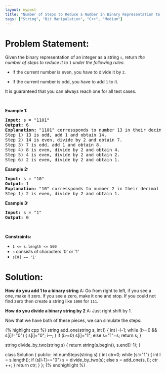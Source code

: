 ```yaml
---
layout: mypost
title: "Number of Steps to Reduce a Number in Binary Representation to One - Simply simulate the steps"
tags: ["String", "Bit Manipulation", "C++", "Medium"]
---
```

# Problem Statement:
<p>Given the binary representation of an integer as a string <code>s</code>, return <em>the number of steps to reduce it to </em><code>1</code><em> under the following rules</em>:</p>

<ul>
	<li>
	<p>If the current number is even, you have to divide it by <code>2</code>.</p>
	</li>
	<li>
	<p>If the current number is odd, you have to add <code>1</code> to it.</p>
	</li>
</ul>

<p>It is guaranteed that you can always reach one for all test cases.</p>

<p>&nbsp;</p>
<p><strong class="example">Example 1:</strong></p>

<pre>
<strong>Input:</strong> s = &quot;1101&quot;
<strong>Output:</strong> 6
<strong>Explanation:</strong> &quot;1101&quot; corressponds to number 13 in their decimal representation.
Step 1) 13 is odd, add 1 and obtain 14.&nbsp;
Step 2) 14 is even, divide by 2 and obtain 7.
Step 3) 7 is odd, add 1 and obtain 8.
Step 4) 8 is even, divide by 2 and obtain 4.&nbsp; 
Step 5) 4 is even, divide by 2 and obtain 2.&nbsp;
Step 6) 2 is even, divide by 2 and obtain 1.&nbsp; 
</pre>

<p><strong class="example">Example 2:</strong></p>

<pre>
<strong>Input:</strong> s = &quot;10&quot;
<strong>Output:</strong> 1
<strong>Explanation:</strong> &quot;10&quot; corressponds to number 2 in their decimal representation.
Step 1) 2 is even, divide by 2 and obtain 1.&nbsp; 
</pre>

<p><strong class="example">Example 3:</strong></p>

<pre>
<strong>Input:</strong> s = &quot;1&quot;
<strong>Output:</strong> 0
</pre>

<p>&nbsp;</p>
<p><strong>Constraints:</strong></p>

<ul>
	<li><code>1 &lt;= s.length&nbsp;&lt;= 500</code></li>
	<li><code>s</code> consists of characters &#39;0&#39; or &#39;1&#39;</li>
	<li><code>s[0] == &#39;1&#39;</code></li>
</ul>

# Solution:
**How do you add 1 to a binary string**
A: Go from right to left, if you see a one, make it zero. If you see a zero, make it one and stop. If you could not find zero then create a string like `1000` for `111`.

**How do you divide a binary string by 2**
A: Just right shift by  1.

Now that we have both of these pieces, we can simulate the steps:


 {% highlight cpp %} 
string add_one(string s, int l)
{
    int i=l-1;
    while (i>=0 && s[i]!="0")
    {
        s[i]="0";
        i--;
    }
    if (i>=0) s[i]="1";
    else s="1"+s;
    return s;
}

string divide_by_two(string s)
{
    return string(s.begin(), s.end()-1);
}

class Solution {
public:
    int numSteps(string s) {
        int ctr=0;
        while (s!="1")
        {
            int l = s.length();
            if (s[l-1]=="0") s = divide_by_two(s);
            else s = add_one(s, l);
            ctr ++;
        }
        return ctr;
    }
};
 {% endhighlight %}